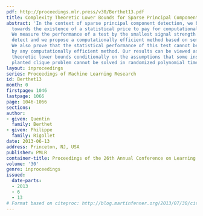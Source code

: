 ```yaml
---
pdf: http://proceedings.mlr.press/v30/Berthet13.pdf
title: Complexity Theoretic Lower Bounds for Sparse Principal Component Detection
abstract: 'In the context of sparse principal component detection, we bring evidence
  towards the existence of a statistical price to pay for computational efficiency.
  We measure the performance of a test by the smallest signal strength that it can
  detect and we propose a computationally efficient method based on semidefinite programming.
  We also prove that the statistical performance of this test cannot be strictly improved
  by any computationally efficient method. Our results can be viewed as complexity
  theoretic lower bounds conditionally on the assumptions that some instances of the
  planted clique problem cannot be solved in randomized polynomial time. '
layout: inproceedings
series: Proceedings of Machine Learning Research
id: Berthet13
month: 0
firstpage: 1046
lastpage: 1066
page: 1046-1066
sections: 
author:
- given: Quentin
  family: Berthet
- given: Philippe
  family: Rigollet
date: 2013-06-13
address: Princeton, NJ, USA
publisher: PMLR
container-title: Proceedings of the 26th Annual Conference on Learning Theory
volume: '30'
genre: inproceedings
issued:
  date-parts:
  - 2013
  - 6
  - 13
# Format based on citeproc: http://blog.martinfenner.org/2013/07/30/citeproc-yaml-for-bibliographies/
---
```

